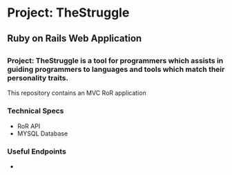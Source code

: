 <h1> Project: TheStruggle </h1>
<h2> Ruby on Rails Web Application <h2>
<h3> Project: TheStruggle is a tool for programmers which assists in guiding programmers to languages and tools which match their personality traits.</h3>

<p> This repository contains an MVC RoR application <p>

<h3> Technical Specs </h3>
 <ul>
  <li> RoR API </li> 
  <li> MYSQL Database </li>
  </ul>
  
  <h3> Useful Endpoints </h3>
   <ul>
    <li></li>
  </ul>
  
  
